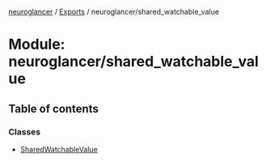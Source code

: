[neuroglancer](../README.md) / [Exports](../modules.md) / neuroglancer/shared\_watchable\_value

# Module: neuroglancer/shared\_watchable\_value

## Table of contents

### Classes

- [SharedWatchableValue](../classes/neuroglancer_shared_watchable_value.SharedWatchableValue.md)
